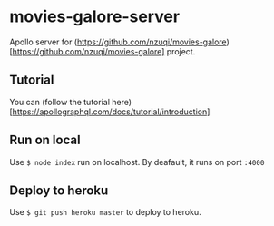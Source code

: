 # movies-galore-server
Apollo server for (https://github.com/nzuqi/movies-galore)[https://github.com/nzuqi/movies-galore] project.

## Tutorial
You can (follow the tutorial here)[https://apollographql.com/docs/tutorial/introduction]

## Run on local
Use `$ node index` run on localhost. By deafault, it runs on port `:4000`

## Deploy to heroku
Use `$ git push heroku master` to deploy to heroku.